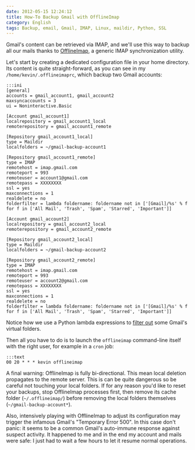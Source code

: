```yaml
---
date: 2012-05-15 12:24:12
title: How-To Backup Gmail with OfflineImap
category: English
tags: Backup, email, Gmail, IMAP, Linux, maildir, Python, SSL
---
```


Gmail's content can be retrieved via IMAP, and we'll use this way to backup all our mails thanks to [OfflineImap](http://offlineimap.org), a generic IMAP synchronization utility.

Let's start by creating a dedicated configuration file in your home directory. Its content is quite straight-forward, as you can see in my `/home/kevin/.offlineimaprc`, which backup two Gmail accounts:

    :::ini
    [general]
    accounts = gmail_account1, gmail_account2
    maxsyncaccounts = 3
    ui = Noninteractive.Basic

    [Account gmail_account1]
    localrepository = gmail_account1_local
    remoterepository = gmail_account1_remote

    [Repository gmail_account1_local]
    type = Maildir
    localfolders = ~/gmail-backup-account1

    [Repository gmail_account1_remote]
    type = IMAP
    remotehost = imap.gmail.com
    remoteport = 993
    remoteuser = account1@gmail.com
    remotepass = XXXXXXXX
    ssl = yes
    maxconnections = 1
    realdelete = no
    folderfilter = lambda foldername: foldername not in ['[Gmail]/%s' % f for f in ['All Mail', 'Trash', 'Spam', 'Starred', 'Important']]

    [Account gmail_account2]
    localrepository = gmail_account2_local
    remoterepository = gmail_account2_remote

    [Repository gmail_account2_local]
    type = Maildir
    localfolders = ~/gmail-backup-account2

    [Repository gmail_account2_remote]
    type = IMAP
    remotehost = imap.gmail.com
    remoteport = 993
    remoteuser = account2@gmail.com
    remotepass = XXXXXXXX
    ssl = yes
    maxconnections = 1
    realdelete = no
    folderfilter = lambda foldername: foldername not in ['[Gmail]/%s' % f for f in ['All Mail', 'Trash', 'Spam', 'Starred', 'Important']]

Notice how we use a Python lambda expressions to [filter out](http://readthedocs.org/docs/offlineimap/en/latest/nametrans.html#folderfilter) some Gmail's virtual folders.

Then all you have to do is to launch the `offlineimap` command-line itself with the right user, for example in a `cron` job:

    :::text
    00 20 * * * kevin offlineimap

A final warning: OfflineImap is fully bi-directional. This mean local deletion propagates to the remote server. This is can be quite dangerous so be careful not touching your local folders. If for any reason you'd like to reset your backups, stop OfflineImap processes first, then remove its cache folder (`~/.offlineimap/`) before removing the local folders themselves  (`~/gmail-backup-account*`).

Also, intensively playing with OfflineImap to adjust its configuration may trigger the infamous Gmail's "Temporary Error 500". In this case don't panic: it seems to be a common Gmail's auto-immune response against suspect activity. It happened to me and in the end my account and mails were safe: I just had to wait a few hours to let it resume normal operations.
